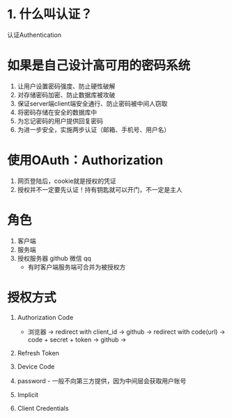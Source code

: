 # 1. 什么叫认证？

认证Authentication  

# 如果是自己设计高可用的密码系统

1. 让用户设置密码强度、防止硬性破解
2. 对存储密码加密、防止数据库被攻破
3. 保证server端client端安全通行、防止密码被中间人窃取
4. 将密码存储在安全的数据库中
5. 为忘记密码的用户提供回复密码
6. 为进一步安全，实施两步认证（邮箱、手机号、用户名）

# 使用OAuth：Authorization  

1. 网页登陆后，cookie就是授权的凭证   
2. 授权并不一定要先认证！持有钥匙就可以开门，不一定是主人  

# 角色

1. 客户端
2. 服务端
3. 授权服务器 github 微信 qq  
    + 有时客户端服务端可合并为被授权方 

# 授权方式
1. Authorization Code  
    + 浏览器 -> redirect with client_id -> github -> redirect with code(url) -> code + secret + token -> github -> 

2. Refresh Token
3. Device Code  
4. password - 一般不向第三方提供，因为中间层会获取用户账号
5. Implicit
6. Client Credentials

